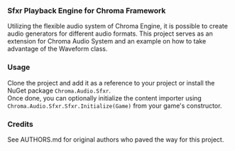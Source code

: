 ### Sfxr Playback Engine for Chroma Framework
Utilizing the flexible audio system of Chroma Engine, it is possible to create audio generators for different audio formats. This project serves as an extension for Chroma Audio System and an example on how to take advantage of the Waveform class.

### Usage
Clone the project and add it as a reference to your project or install the NuGet package `Chroma.Audio.Sfxr`.  
Once done, you can optionally initialize the content importer using `Chroma.Audio.Sfxr.Sfxr.Initialize(Game)` from your game's constructor.

### Credits
See AUTHORS.md for original authors who paved the way for this project.
